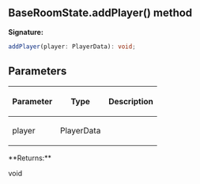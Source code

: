 
## BaseRoomState.addPlayer() method

**Signature:**

```typescript
addPlayer(player: PlayerData): void;
```

## Parameters

<table><thead><tr><th>

Parameter


</th><th>

Type


</th><th>

Description


</th></tr></thead>
<tbody><tr><td>

player


</td><td>

PlayerData


</td><td>


</td></tr>
</tbody></table>
**Returns:**

void

